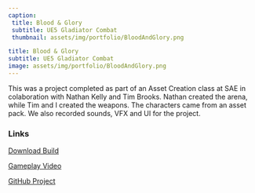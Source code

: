 ```yaml
---
caption:
 title: Blood & Glory
 subtitle: UE5 Gladiator Combat
 thumbnail: assets/img/portfolio/BloodAndGlory.png

title: Blood & Glory
subtitle: UE5 Gladiator Combat
image: assets/img/portfolio/BloodAndGlory.png
---
```

This was a project completed as part of an Asset Creation class at SAE in colaboration with Nathan Kelly and Tim Brooks.
Nathan created the arena, while Tim and I created the weapons. The characters came from an asset pack.
We also recorded sounds, VFX and UI for the project.

### Links

[Download Build](https://1drv.ms/u/s!AiqvwHC8zbjChORPOsxj0LAsPkzZkw?e=fzwPUv)

[Gameplay Video](https://youtu.be/baMyWkLMYA8)

[GitHub Project](https://github.com/LukaszDziedziczakSAE/GAD174_Project3)